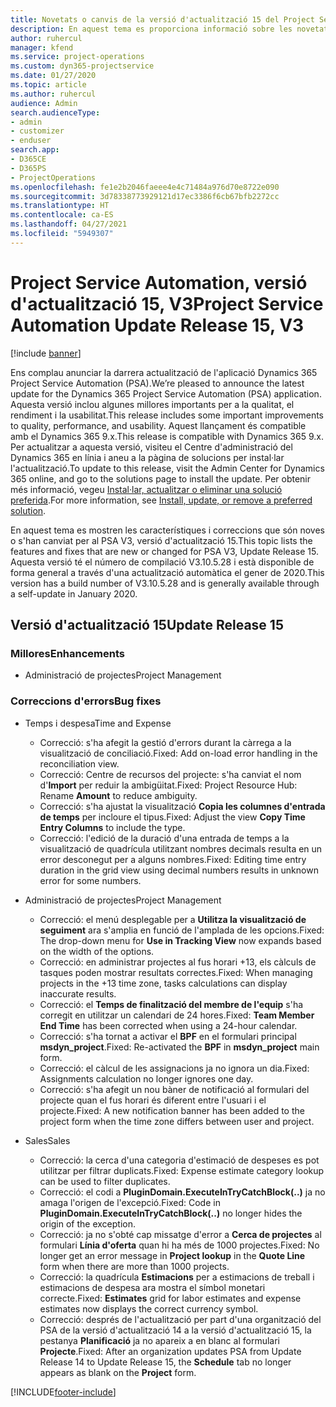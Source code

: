 ```yaml
---
title: Novetats o canvis de la versió d'actualització 15 del Project Service Automation, V3
description: En aquest tema es proporciona informació sobre les novetats a la versió d'actualització 15 del Project Service Automation, V3.
author: ruhercul
manager: kfend
ms.service: project-operations
ms.custom: dyn365-projectservice
ms.date: 01/27/2020
ms.topic: article
ms.author: ruhercul
audience: Admin
search.audienceType:
- admin
- customizer
- enduser
search.app:
- D365CE
- D365PS
- ProjectOperations
ms.openlocfilehash: fe1e2b2046faeee4e4c71484a976d70e8722e090
ms.sourcegitcommit: 3d78338773929121d17ec3386f6cb67bfb2272cc
ms.translationtype: HT
ms.contentlocale: ca-ES
ms.lasthandoff: 04/27/2021
ms.locfileid: "5949307"
---
```

# <a name="project-service-automation-update-release-15-v3"></a><span data-ttu-id="1f970-103">Project Service Automation, versió d'actualització 15, V3</span><span class="sxs-lookup"><span data-stu-id="1f970-103">Project Service Automation Update Release 15, V3</span></span>

[!include [banner](../includes/psa-now-project-operations.md)]

<span data-ttu-id="1f970-104">Ens complau anunciar la darrera actualització de l'aplicació Dynamics 365 Project Service Automation (PSA).</span><span class="sxs-lookup"><span data-stu-id="1f970-104">We’re pleased to announce the latest update for the Dynamics 365 Project Service Automation (PSA) application.</span></span> <span data-ttu-id="1f970-105">Aquesta versió inclou algunes millores importants per a la qualitat, el rendiment i la usabilitat.</span><span class="sxs-lookup"><span data-stu-id="1f970-105">This release includes some important improvements to quality, performance, and usability.</span></span> <span data-ttu-id="1f970-106">Aquest llançament és compatible amb el Dynamics 365 9.x.</span><span class="sxs-lookup"><span data-stu-id="1f970-106">This release is compatible with Dynamics 365 9.x.</span></span> <span data-ttu-id="1f970-107">Per actualitzar a aquesta versió, visiteu el Centre d'administració del Dynamics 365 en línia i aneu a la pàgina de solucions per instal·lar l'actualització.</span><span class="sxs-lookup"><span data-stu-id="1f970-107">To update to this release, visit the Admin Center for Dynamics 365 online, and go to the solutions page to install the update.</span></span> <span data-ttu-id="1f970-108">Per obtenir més informació, vegeu [Instal·lar, actualitzar o eliminar una solució preferida](/power-platform/admin/install-remove-preferred-solution).</span><span class="sxs-lookup"><span data-stu-id="1f970-108">For more information, see [Install, update, or remove a preferred solution](/power-platform/admin/install-remove-preferred-solution).</span></span>

<span data-ttu-id="1f970-109">En aquest tema es mostren les característiques i correccions que són noves o s'han canviat per al PSA V3, versió d'actualització 15.</span><span class="sxs-lookup"><span data-stu-id="1f970-109">This topic lists the features and fixes that are new or changed for PSA V3, Update Release 15.</span></span> <span data-ttu-id="1f970-110">Aquesta versió té el número de compilació V3.10.5.28 i està disponible de forma general a través d'una actualització automàtica el gener de 2020.</span><span class="sxs-lookup"><span data-stu-id="1f970-110">This version has a build number of V3.10.5.28 and is generally available through a self-update in January 2020.</span></span>

## <a name="update-release-15"></a><span data-ttu-id="1f970-111">Versió d'actualització 15</span><span class="sxs-lookup"><span data-stu-id="1f970-111">Update Release 15</span></span> 

### <a name="enhancements"></a><span data-ttu-id="1f970-112">Millores</span><span class="sxs-lookup"><span data-stu-id="1f970-112">Enhancements</span></span>

- <span data-ttu-id="1f970-113">Administració de projectes</span><span class="sxs-lookup"><span data-stu-id="1f970-113">Project Management</span></span>

### <a name="bug-fixes"></a><span data-ttu-id="1f970-114">Correccions d'errors</span><span class="sxs-lookup"><span data-stu-id="1f970-114">Bug fixes</span></span>

- <span data-ttu-id="1f970-115">Temps i despesa</span><span class="sxs-lookup"><span data-stu-id="1f970-115">Time and Expense</span></span>

  - <span data-ttu-id="1f970-116">Correcció: s'ha afegit la gestió d'errors durant la càrrega a la visualització de conciliació.</span><span class="sxs-lookup"><span data-stu-id="1f970-116">Fixed: Add on-load error handling in the reconciliation view.</span></span>
  - <span data-ttu-id="1f970-117">Correcció: Centre de recursos del projecte: s'ha canviat el nom d'**Import** per reduir la ambigüitat.</span><span class="sxs-lookup"><span data-stu-id="1f970-117">Fixed: Project Resource Hub: Rename **Amount** to reduce ambiguity.</span></span>
  - <span data-ttu-id="1f970-118">Correcció: s'ha ajustat la visualització **Copia les columnes d'entrada de temps** per incloure el tipus.</span><span class="sxs-lookup"><span data-stu-id="1f970-118">Fixed: Adjust the view **Copy Time Entry Columns** to include the type.</span></span>
  - <span data-ttu-id="1f970-119">Correcció: l'edició de la duració d'una entrada de temps a la visualització de quadrícula utilitzant nombres decimals resulta en un error desconegut per a alguns nombres.</span><span class="sxs-lookup"><span data-stu-id="1f970-119">Fixed: Editing time entry duration in the grid view using decimal numbers results in unknown error for some numbers.</span></span>

- <span data-ttu-id="1f970-120">Administració de projectes</span><span class="sxs-lookup"><span data-stu-id="1f970-120">Project Management</span></span>

  - <span data-ttu-id="1f970-121">Correcció: el menú desplegable per a **Utilitza la visualització de seguiment** ara s'amplia en funció de l'amplada de les opcions.</span><span class="sxs-lookup"><span data-stu-id="1f970-121">Fixed: The drop-down menu for **Use in Tracking View** now expands based on the width of the options.</span></span>
  - <span data-ttu-id="1f970-122">Correcció: en administrar projectes al fus horari +13, els càlculs de tasques poden mostrar resultats correctes.</span><span class="sxs-lookup"><span data-stu-id="1f970-122">Fixed: When managing projects in the +13 time zone, tasks calculations can display inaccurate results.</span></span>
  - <span data-ttu-id="1f970-123">Correcció: el **Temps de finalització del membre de l'equip** s'ha corregit en utilitzar un calendari de 24 hores.</span><span class="sxs-lookup"><span data-stu-id="1f970-123">Fixed: **Team Member End Time** has been corrected when using a 24-hour calendar.</span></span>
  - <span data-ttu-id="1f970-124">Correcció: s'ha tornat a activar el **BPF** en el formulari principal **msdyn_project**.</span><span class="sxs-lookup"><span data-stu-id="1f970-124">Fixed: Re-activated the **BPF** in **msdyn_project** main form.</span></span>
  - <span data-ttu-id="1f970-125">Correcció: el càlcul de les assignacions ja no ignora un dia.</span><span class="sxs-lookup"><span data-stu-id="1f970-125">Fixed: Assignments calculation no longer ignores one day.</span></span>
  - <span data-ttu-id="1f970-126">Correcció: s'ha afegit un nou bàner de notificació al formulari del projecte quan el fus horari és diferent entre l'usuari i el projecte.</span><span class="sxs-lookup"><span data-stu-id="1f970-126">Fixed: A new notification banner has been added to the project form when the time zone differs between user and project.</span></span>

- <span data-ttu-id="1f970-127">Sales</span><span class="sxs-lookup"><span data-stu-id="1f970-127">Sales</span></span>

  - <span data-ttu-id="1f970-128">Correcció: la cerca d'una categoria d'estimació de despeses es pot utilitzar per filtrar duplicats.</span><span class="sxs-lookup"><span data-stu-id="1f970-128">Fixed: Expense estimate category lookup can be used to filter duplicates.</span></span>
  - <span data-ttu-id="1f970-129">Correcció: el codi a **PluginDomain.ExecuteInTryCatchBlock(..)** ja no amaga l'origen de l'excepció.</span><span class="sxs-lookup"><span data-stu-id="1f970-129">Fixed: Code in **PluginDomain.ExecuteInTryCatchBlock(..)** no longer hides the origin of the exception.</span></span>
  - <span data-ttu-id="1f970-130">Correcció: ja no s'obté cap missatge d'error a **Cerca de projectes** al formulari **Línia d'oferta** quan hi ha més de 1000 projectes.</span><span class="sxs-lookup"><span data-stu-id="1f970-130">Fixed: No longer get an error message in **Project lookup** in the **Quote Line** form when there are more than 1000 projects.</span></span>
  - <span data-ttu-id="1f970-131">Correcció: la quadrícula **Estimacions** per a estimacions de treball i estimacions de despesa ara mostra el símbol monetari correcte.</span><span class="sxs-lookup"><span data-stu-id="1f970-131">Fixed: **Estimates** grid for labor estimates and expense estimates now displays the correct currency symbol.</span></span>
  - <span data-ttu-id="1f970-132">Correcció: després de l'actualització per part d'una organització del PSA de la versió d'actualització 14 a la versió d'actualització 15, la pestanya **Planificació** ja no apareix a en blanc al formulari **Projecte**.</span><span class="sxs-lookup"><span data-stu-id="1f970-132">Fixed: After an organization updates PSA from Update Release 14 to Update Release 15, the **Schedule** tab no longer appears as blank on the **Project** form.</span></span>


[!INCLUDE[footer-include](../includes/footer-banner.md)]